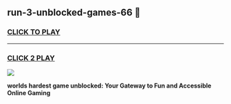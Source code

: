 
## run-3-unblocked-games-66 👋
<h3>
<a href="https://premium.freeplayer.one?title=run-3-unblocked-games-66&ref=14F">CLICK TO PLAY</a></h3>
<hr>

<h3>
<a href="https://premium.freeplayer.one?title=run-3-unblocked-games-66&ref=14F">CLICK 2 PLAY</a>
  
</h3>

<a href="https://premium.freeplayer.one?title=run-3-unblocked-games-66&ref=12F/"><img src="https://clearcache.store/games.png"></a>


**worlds hardest game unblocked: Your Gateway to Fun and Accessible Online Gaming**
